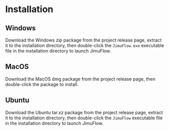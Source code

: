 # Installation

## Windows  
Download the Windows zip package from the project release page, extract it to the installation directory, then double-click the `JimuFlow.exe` executable file in the installation directory to launch JimuFlow.

## MacOS  
Download the MacOS dmg package from the project release page, then double-click the package to install.

## Ubuntu  
Download the Ubuntu tar.xz package from the project release page, extract it to the installation directory, then double-click the `JimuFlow` executable file in the installation directory to launch JimuFlow.
